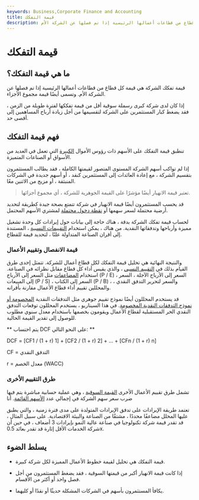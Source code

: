 ```yaml
---
keywords: Business,Corporate Finance and Accounting
title: قيمة التفكك
description: قيمة تفكك الشركة هي قيمة كل قطاع من قطاعات أعمالها الرئيسية إذا تم فصلها عن الشركة الأم.
---
```


# قيمة التفكك
## ما هي قيمة التفكك؟

قيمة تفكك الشركة هي قيمة كل قطاع من قطاعات أعمالها الرئيسية إذا تم فصلها عن الشركة الأم. وتسمى أيضًا قيمة مجموع الأجزاء.

إذا كان لدى شركة كبرى رسملة سوقية أقل من قيمة تفككها لفترة طويلة من الزمن ، فقد يضغط كبار المستثمرين على الشركة لتقسيمها من أجل زيادة أرباح المساهمين إلى أقصى حد.

## فهم قيمة التفكك

تنطبق قيمة التفكك على الأسهم ذات رؤوس الأموال [الكبيرة](/large-cap) التي تعمل في العديد من الأسواق أو الصناعات المتميزة.

إذا لم تواكب أسهم الشركة المستوى المتصور لقيمتها الكاملة ، فقد يطالب المستثمرون بتقسيم الشركة ، مع إعادة العائدات إلى المستثمرين كنقد ، أو أسهم جديدة في الشركات المنبثقة ، أو مزيج من الاثنين معًا.

> تعتبر قيمة الانهيار أيضًا مؤشرًا على القيمة الجوهرية للشركة ، أي مجموع أجزائها.

>

قد يحسب المستثمرون أيضًا قيمة الانهيار في شركة تتمتع بصحة جيدة كطريقة لتحديد أرضية محتملة لسعر سهمها أو [نقطة دخول محتملة](/entry-point) لمشتري الأسهم المحتمل.

لحساب قيمة تفكك الشركة بدقة ، هناك حاجة إلى بيانات حول إيرادات كل وحدة تشغيل مميزة وأرباحها وتدفقاتها النقدية. من هناك ، يمكن استخدام [التقييمات النسبية](/relative-valuation-model) ، المستندة إلى أقران الصناعة المتداولة علنًا ، لتحديد قيمة للقطاع.

### قيمة الانفصال وتقييم الأعمال

والنتيجة النهائية هي تحليل قيمة التفكك لكل قطاع أعمال للشركة. تتمثل إحدى طرق القيام بذلك في [التقييم النسبي](/relative-valuation-model) ، والذي يقيس أداء كل قطاع مقابل نظرائه في الصناعة. استخدام [المضاعفات](/multiple) مثل السعر إلى الأرباح (P / E) ، السعر إلى الأرباح الآجلة ، السعر إلى المبيعات (P / S) ، السعر إلى الكتاب (P / B) ، والسعر لتحرير التدفق النقدي ، والمحللين تقييم أداء قطاع الأعمال مقارنة بأقرانه.

قد يستخدم المحللون أيضًا نموذج تقييم جوهري مثل التدفقات النقدية [المخصومة أو نموذج التدفقات النقدية المخصومة](/dcf). في هذا السيناريو ، يستخدم المحللون توقعات التدفق النقدي الحر المستقبلية لقطاع الأعمال ويقومون بخصمها باستخدام معدل سنوي مطلوب للوصول إلى تقدير القيمة الحالية.

** يتم احتساب DCF على النحو التالي: **

DCF = [CF1 / (1 + r) 1] + [CF2 / (1 + r) 2] + ... + [CFn / (1 + r) n]

CF = التدفق النقدي

r = معدل الخصم (WACC)

### طرق التقييم الأخرى

تشمل طرق تقييم الأعمال الأخرى [القيمة السوقية](/marketcapitalization) ، وهي عملية حسابية مباشرة يتم فيها ضرب سعر سهم الشركة في إجمالي عدد [الأسهم القائمة](/outstandingshares). أنا

تعتمد طريقة الإيرادات على تدفق الإيرادات المتولدة على مدى فترة زمنية ، والتي يطبق عليها المحلل مضاعفًا محددًا ، مشتقًا من الصناعة والبيئة الاقتصادية. على سبيل المثال ، قد تقدر قيمة شركة تكنولوجيا في صناعة عالية النمو بإيرادات 3 أضعاف ، في حين أن شركة الخدمات الأقل إثارة قد تقدر بعائد 0.5x.

## يسلط الضوء

- قيمة التفكك هي تحليل لقيمة خطوط الأعمال المميزة لكل شركة كبيرة.

- إذا كانت قيمة الانهيار أكبر من قيمتها السوقية ، فقد يضغط المستثمرون من أجل فصل واحد أو أكثر من الأقسام.

- يكافأ المستثمرون بأسهم في الشركات المشكلة حديثًا أو نقدًا أو كليهما.

